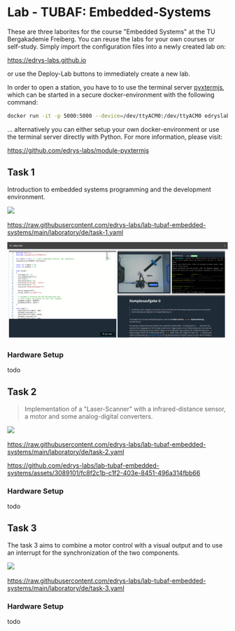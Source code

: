 # Lab - TUBAF: Embedded-Systems

These are three laborites for the course "Embedded Systems" at the TU Bergakademie Freiberg.
You can reuse the labs for your own courses or self-study.
Simply import the configuration files into a newly created lab on:

https://edrys-labs.github.io

or use the Deploy-Lab buttons to immediately create a new lab.

In order to open a station, you have to to use the terminal server [pyxtermjs](https://github.com/edrys-labs/module-pyxtermjs), which can be started in a secure docker-environment with the following command:

```bash
docker run -it -p 5000:5000 --device=/dev/ttyACM0:/dev/ttyACM0 edryslabs/module-pyxtermjs:latest
```

... alternatively you can either setup your own docker-environment or use the terminal server directly with Python.
For more information, please visit:

https://github.com/edrys-labs/module-pyxtermjs

## Task 1

Introduction to embedded systems programming and the development environment.

[<img src="https://img.shields.io/badge/%F0%9F%9A%80%20-%20Deploy%20Lab%20-%20light?style=plastic" height="25" />](https://edrys-labs.github.io/?/deploy/https://raw.githubusercontent.com/edrys-labs/lab-tubaf-embedded-systems/main/laboratory/de/task-1.yaml)

https://raw.githubusercontent.com/edrys-labs/lab-tubaf-embedded-systems/main/laboratory/de/task-1.yaml

![Task 1](media/task-1.png)

### Hardware Setup

todo

## Task 2

> Implementation of a "Laser-Scanner" with a infrared-distance sensor, a motor and some analog-digital converters.

[<img src="https://img.shields.io/badge/%F0%9F%9A%80%20-%20Deploy%20Lab%20-%20light?style=plastic" height="25" />](https://edrys-labs.github.io/?/deploy/https://raw.githubusercontent.com/edrys-labs/lab-tubaf-embedded-systems/main/laboratory/de/task-2.yaml)

https://raw.githubusercontent.com/edrys-labs/lab-tubaf-embedded-systems/main/laboratory/de/task-2.yaml

https://github.com/edrys-labs/lab-tubaf-embedded-systems/assets/3089101/fc8f2c1b-c1f2-403e-8451-496a314fbb66

### Hardware Setup

todo

## Task 3

The task 3 aims to combine a motor control with a visual output and to use an interrupt for the synchronization of the two components.

[<img src="https://img.shields.io/badge/%F0%9F%9A%80%20-%20Deploy%20Lab%20-%20light?style=plastic" height="25" />](https://edrys-labs.github.io/?/deploy/https://raw.githubusercontent.com/edrys-labs/lab-tubaf-embedded-systems/main/laboratory/de/task-3.yaml)

https://raw.githubusercontent.com/edrys-labs/lab-tubaf-embedded-systems/main/laboratory/de/task-3.yaml

### Hardware Setup

todo
